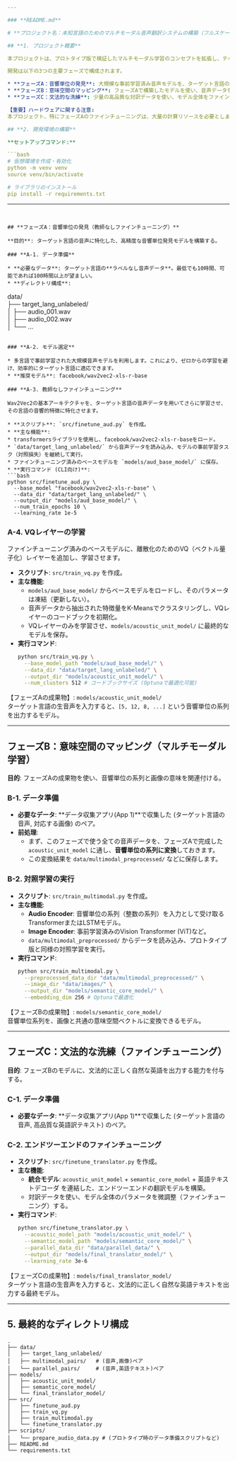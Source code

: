 ```yaml
---

### **README.md**

# **プロジェクト名：未知言語のためのマルチモーダル音声翻訳システムの構築（フルスケール版）**

## **1. プロジェクト概要**

本プロジェクトは、プロトタイプ版で検証したマルチモーダル学習のコンセプトを拡張し、テキストデータが存在しない未知の言語（以下、ターゲット言語）の生音声から英語への翻訳を可能にする、エンドツーエンドのシステムを構築することを目的とします。

開発は以下の3つの主要フェーズで構成されます。

* **フェーズA：音響単位の発見**: 大規模な事前学習済み音声モデルを、ターゲット言語の音声データで教師なしファインチューニングし、言語固有の音響単位（疑似音素）発見器を構築します。  
* **フェーズB：意味空間のマッピング**: フェーズAで構築したモデルを使い、音声データを音響単位系列に変換後、画像データと対照学習させることで、意味の理解を可能にします。  
* **フェーズC：文法的な洗練**: 少量の高品質な対訳データを使い、モデル全体をファインチューニングして、文法的に正しく自然な翻訳を実現します。

【重要】ハードウェアに関する注意:  
本プロジェクト、特にフェーズAのファインチューニングは、大量の計算リソースを必要とします。GPU環境（NVIDIA V100, A100など）での実行を強く推奨します。 CPUベースでの実行は、ごく少量のデータでのデバッグやコード検証に限定してください。

## **2. 開発環境の構築**

**セットアップコマンド:**

```bash
# 仮想環境を作成・有効化  
python -m venv venv
source venv/bin/activate

# ライブラリのインストール  
pip install -r requirements.txt
```

---
```


## **フェーズA：音響単位の発見（教師なしファインチューニング）**

**目的**: ターゲット言語の音声に特化した、高精度な音響単位発見モデルを構築する。

### **A-1. データ準備**

* **必要なデータ**: ターゲット言語の**ラベルなし音声データ**。最低でも10時間、可能であれば100時間以上が望ましい。  
* **ディレクトリ構成**:  
  ```
  data/  
  ├── target_lang_unlabeled/  
  │   ├── audio_001.wav  
  │   ├── audio_002.wav  
  │   └── ...
  ```

### **A-2. モデル選定**

* 多言語で事前学習された大規模音声モデルを利用します。これにより、ゼロからの学習を避け、効率的にターゲット言語に適応できます。  
* **推奨モデル**: facebook/wav2vec2-xls-r-base

### **A-3. 教師なしファインチューニング**

Wav2Vec2の基本アーキテクチャを、ターゲット言語の音声データを用いてさらに学習させ、その言語の音響的特徴に特化させます。

* **スクリプト**: `src/finetune_aud.py` を作成。  
* **主な機能**:  
  * transformersライブラリを使用し、facebook/wav2vec2-xls-r-baseをロード。  
  * `data/target_lang_unlabeled/` から音声データを読み込み、モデルの事前学習タスク（対照損失）を継続して実行。  
  * ファインチューニング済みのベースモデルを `models/aud_base_model/` に保存。  
* **実行コマンド (CLI向け)**:  
  ```bash
  python src/finetune_aud.py \
    --base_model "facebook/wav2vec2-xls-r-base" \
    --data_dir "data/target_lang_unlabeled/" \
    --output_dir "models/aud_base_model/" \
    --num_train_epochs 10 \
    --learning_rate 1e-5
  ```

### **A-4. VQレイヤーの学習**

ファインチューニング済みのベースモデルに、離散化のためのVQ（ベクトル量子化）レイヤーを追加し、学習させます。

* **スクリプト**: `src/train_vq.py` を作成。  
* **主な機能**:  
  * `models/aud_base_model/` からベースモデルをロードし、そのパラメータは凍結（更新しない）。  
  * 音声データから抽出された特徴量をK-Meansでクラスタリングし、VQレイヤーのコードブックを初期化。  
  * VQレイヤーのみを学習させ、`models/acoustic_unit_model/` に最終的なモデルを保存。  
* **実行コマンド**:  
  ```bash
  python src/train_vq.py \
    --base_model_path "models/aud_base_model/" \
    --data_dir "data/target_lang_unlabeled/" \
    --output_dir "models/acoustic_unit_model/" \
    --num_clusters 512 # コードブックサイズ (Optunaで最適化可能)
  ```

【フェーズAの成果物】: `models/acoustic_unit_model/`  
ターゲット言語の生音声を入力すると、`[5, 12, 8, ...]` という音響単位の系列を出力するモデル。

---

## **フェーズB：意味空間のマッピング（マルチモーダル学習）**

**目的**: フェーズAの成果物を使い、音響単位の系列と画像の意味を関連付ける。

### **B-1. データ準備**

* **必要なデータ**: **データ収集アプリ(App 1)**で収集した (ターゲット言語の音声, 対応する画像) のペア。  
* **前処理**:  
  * まず、このフェーズで使う全ての音声データを、フェーズAで完成した `acoustic_unit_model` に通し、**音響単位の系列に変換**しておきます。  
  * この変換結果を `data/multimodal_preprocessed/` などに保存します。

### **B-2. 対照学習の実行**

* **スクリプト**: `src/train_multimodal.py` を作成。  
* **主な機能**:  
  * **Audio Encoder**: 音響単位の系列（整数の系列）を入力として受け取るTransformerまたはLSTMモデル。  
  * **Image Encoder**: 事前学習済みのVision Transformer (ViT)など。  
  * `data/multimodal_preprocessed/` からデータを読み込み、プロトタイプ版と同様の対照学習を実行。  
* **実行コマンド**:  
  ```bash
  python src/train_multimodal.py \
    --preprocessed_data_dir "data/multimodal_preprocessed/" \
    --image_dir "data/images/" \
    --output_dir "models/semantic_core_model/" \
    --embedding_dim 256 # Optunaで最適化
  ```

【フェーズBの成果物】: `models/semantic_core_model/`  
音響単位系列を、画像と共通の意味空間ベクトルに変換できるモデル。

---

## **フェーズC：文法的な洗練（ファインチューニング）**

**目的**: フェーズBのモデルに、文法的に正しく自然な英語を出力する能力を付与する。

### **C-1. データ準備**

* **必要なデータ**: **データ収集アプリ(App 1)**で収集した (ターゲット言語の音声, 高品質な英語訳テキスト) のペア。

### **C-2. エンドツーエンドのファインチューニング**

* **スクリプト**: `src/finetune_translator.py` を作成。  
* **主な機能**:  
  * **統合モデル**: `acoustic_unit_model` + `semantic_core_model` + 英語テキストデコーダ を連結した、エンドツーエンドの翻訳モデルを構築。  
  * 対訳データを使い、モデル全体のパラメータを微調整（ファインチューニング）する。  
* **実行コマンド**:  
  ```bash
  python src/finetune_translator.py \
    --acoustic_model_path "models/acoustic_unit_model/" \
    --semantic_model_path "models/semantic_core_model/" \
    --parallel_data_dir "data/parallel_data/" \
    --output_dir "models/final_translator_model/" \
    --learning_rate 3e-6
  ```

【フェーズCの成果物】: `models/final_translator_model/`  
ターゲット言語の生音声を入力すると、文法的に正しく自然な英語テキストを出力する最終モデル。

---

## **5. 最終的なディレクトリ構成**

```
.
├── data/
│   ├── target_lang_unlabeled/
│   ├── multimodal_pairs/   # (音声,画像)ペア
│   └── parallel_pairs/     # (音声,英語テキスト)ペア
├── models/
│   ├── acoustic_unit_model/
│   ├── semantic_core_model/
│   └── final_translator_model/
├── src/
│   ├── finetune_aud.py
│   ├── train_vq.py
│   ├── train_multimodal.py
│   └── finetune_translator.py
├── scripts/
│   └── prepare_audio_data.py # (プロトタイプ時のデータ準備スクリプトなど)
├── README.md
└── requirements.txt
```